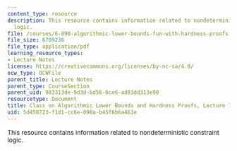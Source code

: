 ```yaml
---
content_type: resource
description: This resource contains information related to nondeterministic constraint
  logic.
file: /courses/6-890-algorithmic-lower-bounds-fun-with-hardness-proofs-fall-2014/5d458723f1d1cc6e098ab45f6b6a461e_MIT6_890F14_L17.pdf
file_size: 6709236
file_type: application/pdf
learning_resource_types:
- Lecture Notes
license: https://creativecommons.org/licenses/by-nc-sa/4.0/
ocw_type: OCWFile
parent_title: Lecture Notes
parent_type: CourseSection
parent_uid: 983313de-9d3d-bd56-6ce6-ad83dd313e90
resourcetype: Document
title: Class on Algorithmic Lower Bounds and Hardness Proofs, Lecture 17 Notes
uid: 5d458723-f1d1-cc6e-098a-b45f6b6a461e
---
```

This resource contains information related to nondeterministic constraint logic.